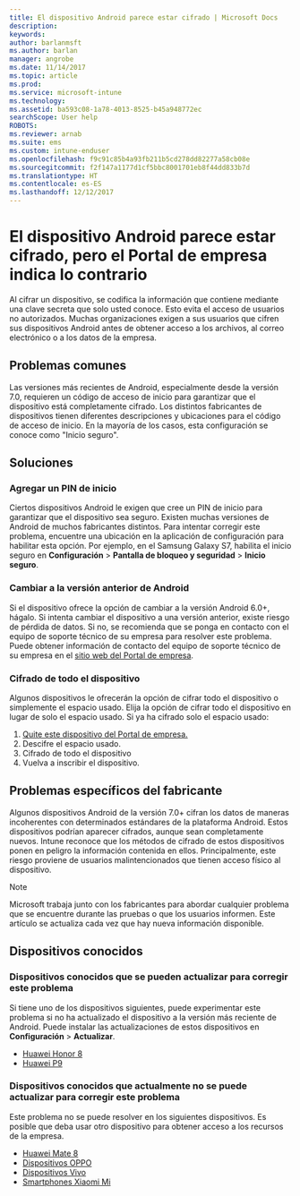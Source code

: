 ```yaml
---
title: El dispositivo Android parece estar cifrado | Microsoft Docs
description: 
keywords: 
author: barlanmsft
ms.author: barlan
manager: angrobe
ms.date: 11/14/2017
ms.topic: article
ms.prod: 
ms.service: microsoft-intune
ms.technology: 
ms.assetid: ba593c08-1a78-4013-8525-b45a948772ec
searchScope: User help
ROBOTS: 
ms.reviewer: arnab
ms.suite: ems
ms.custom: intune-enduser
ms.openlocfilehash: f9c91c85b4a93fb211b5cd278dd82277a58cb08e
ms.sourcegitcommit: f2f147a1177d1cf5bbc8001701eb8f44dd833b7d
ms.translationtype: HT
ms.contentlocale: es-ES
ms.lasthandoff: 12/12/2017
---
```

# <a name="your-android-device-seems-to-be-encrypted-but-company-portal-says-otherwise"></a>El dispositivo Android parece estar cifrado, pero el Portal de empresa indica lo contrario

Al cifrar un dispositivo, se codifica la información que contiene mediante una clave secreta que solo usted conoce. Esto evita el acceso de usuarios no autorizados. Muchas organizaciones exigen a sus usuarios que cifren sus dispositivos Android antes de obtener acceso a los archivos, al correo electrónico o a los datos de la empresa.

## <a name="common-issues"></a>Problemas comunes

Las versiones más recientes de Android, especialmente desde la versión 7.0, requieren un código de acceso de inicio para garantizar que el dispositivo está completamente cifrado. Los distintos fabricantes de dispositivos tienen diferentes descripciones y ubicaciones para el código de acceso de inicio. En la mayoría de los casos, esta configuración se conoce como "Inicio seguro". 

## <a name="solutions"></a>Soluciones

### <a name="add-a-startup-pin"></a>Agregar un PIN de inicio

Ciertos dispositivos Android le exigen que cree un PIN de inicio para garantizar que el dispositivo sea seguro. Existen muchas versiones de Android de muchos fabricantes distintos. Para intentar corregir este problema, encuentre una ubicación en la aplicación de configuración para habilitar esta opción. Por ejemplo, en el Samsung Galaxy S7, habilita el inicio seguro en **Configuración** > **Pantalla de bloqueo y seguridad** > **Inicio seguro**.  

### <a name="downgrade-your-version-of-android"></a>Cambiar a la versión anterior de Android

Si el dispositivo ofrece la opción de cambiar a la versión Android 6.0+, hágalo. Si intenta cambiar el dispositivo a una versión anterior, existe riesgo de pérdida de datos. Si no, se recomienda que se ponga en contacto con el equipo de soporte técnico de su empresa para resolver este problema. Puede obtener información de contacto del equipo de soporte técnico de su empresa en el [sitio web del Portal de empresa](https://portal.manage.microsoft.com#HelpDeskDialog).

### <a name="encrypt-the-entire-device"></a>Cifrado de todo el dispositivo

Algunos dispositivos le ofrecerán la opción de cifrar todo el dispositivo o simplemente el espacio usado. Elija la opción de cifrar todo el dispositivo en lugar de solo el espacio usado. Si ya ha cifrado solo el espacio usado:

1. [Quite este dispositivo del Portal de empresa.](unenroll-your-device-from-intune-android.md)
2. Descifre el espacio usado.
3. Cifrado de todo el dispositivo
4. Vuelva a inscribir el dispositivo.

## <a name="specific-manufacturer-issues"></a>Problemas específicos del fabricante

Algunos dispositivos Android de la versión 7.0+ cifran los datos de maneras incoherentes con determinados estándares de la plataforma Android. Estos dispositivos podrían aparecer cifrados, aunque sean completamente nuevos. Intune reconoce que los métodos de cifrado de estos dispositivos ponen en peligro la información contenida en ellos. Principalmente, este riesgo proviene de usuarios malintencionados que tienen acceso físico al dispositivo.

> [!Note]
> Microsoft trabaja junto con los fabricantes para abordar cualquier problema que se encuentre durante las pruebas o que los usuarios informen. Este artículo se actualiza cada vez que hay nueva información disponible. 

## <a name="known-devices"></a>Dispositivos conocidos

### <a name="known-devices-that-can-be-updated-to-fix-this-issue"></a>Dispositivos conocidos que se pueden actualizar para corregir este problema

Si tiene uno de los dispositivos siguientes, puede experimentar este problema si no ha actualizado el dispositivo a la versión más reciente de Android. Puede instalar las actualizaciones de estos dispositivos en **Configuración** > **Actualizar**. 

- [Huawei Honor 8](http://consumer.huawei.com/en/support/mobile-phones/honor8_en-sup.htm)
- [Huawei P9](http://consumer.huawei.com/en/phones/p9/)

### <a name="known-devices-that-currently-cannot-be-updated-to-fix-this-issue"></a>Dispositivos conocidos que actualmente no se puede actualizar para corregir este problema

Este problema no se puede resolver en los siguientes dispositivos. Es posible que deba usar otro dispositivo para obtener acceso a los recursos de la empresa. 

- [Huawei Mate 8](https://consumer.huawei.com/en/mobile-phones/mate8/index.htm)
- [Dispositivos OPPO](http://www.oppo.com/en/smartphones)
- [Dispositivos Vivo](https://www.vivo.co.in)
- [Smartphones Xiaomi Mi](https://xiaomi-mi.com/mi-smartphones/)
